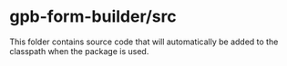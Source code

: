 # gpb-form-builder/src

This folder contains source code that will automatically be added to the classpath when
the package is used.
